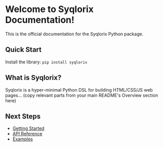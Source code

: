 # Welcome to Syqlorix Documentation!

This is the official documentation for the Syqlorix Python package.

## Quick Start

Install the library:
`pip install syqlorix`

## What is Syqlorix?

Syqlorix is a hyper-minimal Python DSL for building HTML/CSS/JS web pages... (copy relevant parts from your main README's Overview section here)

## Next Steps

- [Getting Started](getting-started.md)
- [API Reference](api-reference/index.md)
- [Examples](examples/index.md)